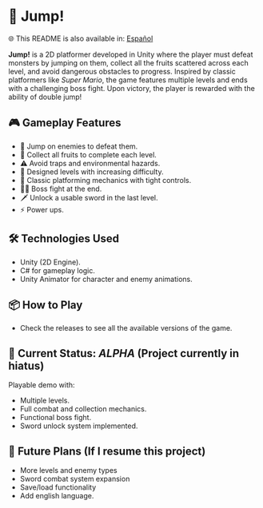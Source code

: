# 🍓 Jump!

🌐 This README is also available in:
[Español](README.es.md)

**Jump!** is a 2D platformer developed in Unity where the player must defeat monsters by jumping on them, collect all the fruits scattered across each level, and avoid dangerous obstacles to progress. Inspired by classic platformers like *Super Mario*, the game features multiple levels and ends with a challenging boss fight. Upon victory, the player is rewarded with the ability of double jump!

## 🎮 Gameplay Features
- 👾 Jump on enemies to defeat them.
- 🍎 Collect all fruits to complete each level.
- ⚠️ Avoid traps and environmental hazards.
- 🧠 Designed levels with increasing difficulty.
- 🧱 Classic platforming mechanics with tight controls.
- 🧟‍♂️ Boss fight at the end.
- 🗡️ Unlock a usable sword in the last level.
- ⚡ Power ups.
  
## 🛠️ Technologies Used
- Unity (2D Engine).
- C# for gameplay logic.
- Unity Animator for character and enemy animations.

## 📦 How to Play
- Check the releases to see all the available versions of the game.

## 🧪 Current Status: *ALPHA* (Project currently in hiatus)
Playable demo with:
- Multiple levels.
- Full combat and collection mechanics.
- Functional boss fight.
- Sword unlock system implemented.

## 🚀 Future Plans (If I resume this project)
- More levels and enemy types
- Sword combat system expansion
- Save/load functionality
- Add english language.

